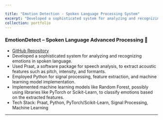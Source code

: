 ```yaml
---

title: "Emotion Detection - Spoken Language Processing System"
excerpt: "Developed a sophisticated system for analyzing and recognizing emotions in spoken language.<br/><img src='/3.jpg'>"
collection: portfolio
---
```


### **EmotionDetect – Spoken Language Advanced Processing** 🎤
- [GitHub Repository](https://github.com/adelinaduman/EmotionDetectClassifier)
- Developed a sophisticated system for analyzing and recognizing emotions in spoken language.
- Used Praat, a software package for speech analysis, to extract acoustic features such as pitch, intensity, and formants.
- Employed Python for signal processing, feature extraction, and machine learning model implementation.
- Implemented machine learning models like Random Forest, possibly using libraries like PyTorch or Scikit-Learn, to classify emotions based on the extracted features.
- Tech Stack: Praat, Python, PyTorch/Scikit-Learn, Signal Processing, Machine Learning
---

